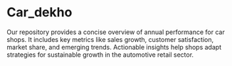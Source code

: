 # Car_dekho
Our repository provides a concise overview of annual performance for car shops. It includes key metrics like sales growth, customer satisfaction, market share, and emerging trends. Actionable insights help shops adapt strategies for sustainable growth in the automotive retail sector.
